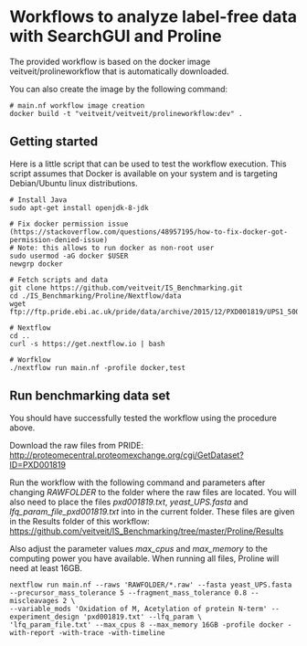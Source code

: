 # Workflows to analyze label-free data with SearchGUI and Proline

The provided workflow is based on the docker image veitveit/prolineworkflow that is automatically downloaded.

You can also create the image by the following command:
```
# main.nf workflow image creation
docker build -t "veitveit/veitveit/prolineworkflow:dev" .

```

## Getting started

Here is a little script that can be used to test the workflow execution.
This script assumes that Docker is available on your system and is targeting Debian/Ubuntu linux distributions.

```
# Install Java
sudo apt-get install openjdk-8-jdk

# Fix docker permission issue (https://stackoverflow.com/questions/48957195/how-to-fix-docker-got-permission-denied-issue)
# Note: this allows to run docker as non-root user
sudo usermod -aG docker $USER
newgrp docker

# Fetch scripts and data
git clone https://github.com/veitveit/IS_Benchmarking.git
cd ./IS_Benchmarking/Proline/Nextflow/data
wget ftp://ftp.pride.ebi.ac.uk/pride/data/archive/2015/12/PXD001819/UPS1_500amol_R1.raw

# Nextflow
cd ..
curl -s https://get.nextflow.io | bash

# Worfklow
./nextflow run main.nf -profile docker,test

```

## Run benchmarking data set

You should have successfully tested the workflow using the procedure above.

Download the raw files from PRIDE: http://proteomecentral.proteomexchange.org/cgi/GetDataset?ID=PXD001819

Run the workflow with the following command and parameters after changing _RAWFOLDER_ to the folder where the raw files are located. You will also need to place the files _pxd001819.txt_, _yeast_UPS.fasta_ and _lfq_param_file_pxd001819.txt_ into in the current folder. These files are given in the Results folder of this workflow: https://github.com/veitveit/IS_Benchmarking/tree/master/Proline/Results

Also adjust the parameter values _max_cpus_ and _max_memory_ to the computing power you have available.
When running all files, Proline will need at least 16GB.
```
nextflow run main.nf --raws 'RAWFOLDER/*.raw' --fasta yeast_UPS.fasta --precursor_mass_tolerance 5 --fragment_mass_tolerance 0.8 --miscleavages 2 \
--variable_mods 'Oxidation of M, Acetylation of protein N-term' --experiment_design 'pxd001819.txt' --lfq_param \
'lfq_param_file.txt' --max_cpus 8 --max_memory 16GB -profile docker -with-report -with-trace -with-timeline

```


